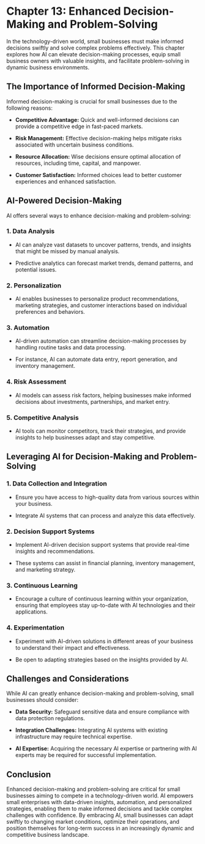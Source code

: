 Chapter 13: Enhanced Decision-Making and Problem-Solving
========================================================

In the technology-driven world, small businesses must make informed decisions swiftly and solve complex problems effectively. This chapter explores how AI can elevate decision-making processes, equip small business owners with valuable insights, and facilitate problem-solving in dynamic business environments.

**The Importance of Informed Decision-Making**
----------------------------------------------

Informed decision-making is crucial for small businesses due to the following reasons:

* **Competitive Advantage:** Quick and well-informed decisions can provide a competitive edge in fast-paced markets.

* **Risk Management:** Effective decision-making helps mitigate risks associated with uncertain business conditions.

* **Resource Allocation:** Wise decisions ensure optimal allocation of resources, including time, capital, and manpower.

* **Customer Satisfaction:** Informed choices lead to better customer experiences and enhanced satisfaction.

**AI-Powered Decision-Making**
------------------------------

AI offers several ways to enhance decision-making and problem-solving:

### **1. Data Analysis**

* AI can analyze vast datasets to uncover patterns, trends, and insights that might be missed by manual analysis.

* Predictive analytics can forecast market trends, demand patterns, and potential issues.

### **2. Personalization**

* AI enables businesses to personalize product recommendations, marketing strategies, and customer interactions based on individual preferences and behaviors.

### **3. Automation**

* AI-driven automation can streamline decision-making processes by handling routine tasks and data processing.

* For instance, AI can automate data entry, report generation, and inventory management.

### **4. Risk Assessment**

* AI models can assess risk factors, helping businesses make informed decisions about investments, partnerships, and market entry.

### **5. Competitive Analysis**

* AI tools can monitor competitors, track their strategies, and provide insights to help businesses adapt and stay competitive.

**Leveraging AI for Decision-Making and Problem-Solving**
---------------------------------------------------------

### **1. Data Collection and Integration**

* Ensure you have access to high-quality data from various sources within your business.

* Integrate AI systems that can process and analyze this data effectively.

### **2. Decision Support Systems**

* Implement AI-driven decision support systems that provide real-time insights and recommendations.

* These systems can assist in financial planning, inventory management, and marketing strategy.

### **3. Continuous Learning**

* Encourage a culture of continuous learning within your organization, ensuring that employees stay up-to-date with AI technologies and their applications.

### **4. Experimentation**

* Experiment with AI-driven solutions in different areas of your business to understand their impact and effectiveness.

* Be open to adapting strategies based on the insights provided by AI.

**Challenges and Considerations**
---------------------------------

While AI can greatly enhance decision-making and problem-solving, small businesses should consider:

* **Data Security:** Safeguard sensitive data and ensure compliance with data protection regulations.

* **Integration Challenges:** Integrating AI systems with existing infrastructure may require technical expertise.

* **AI Expertise:** Acquiring the necessary AI expertise or partnering with AI experts may be required for successful implementation.

**Conclusion**
--------------

Enhanced decision-making and problem-solving are critical for small businesses aiming to compete in a technology-driven world. AI empowers small enterprises with data-driven insights, automation, and personalized strategies, enabling them to make informed decisions and tackle complex challenges with confidence. By embracing AI, small businesses can adapt swiftly to changing market conditions, optimize their operations, and position themselves for long-term success in an increasingly dynamic and competitive business landscape.
